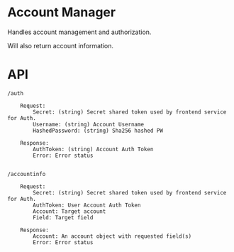 Account Manager
====

Handles account management and authorization.

Will also return account information. 

API
====

    /auth
    
        Request: 
            Secret: (string) Secret shared token used by frontend service for Auth.
            Username: (string) Account Username
            HashedPassword: (string) Sha256 hashed PW 
            
        Response:
            AuthToken: (string) Account Auth Token
            Error: Error status
    
    
    /accountinfo
    
        Request:
            Secret: (string) Secret shared token used by frontend service for Auth.
            AuthToken: User Account Auth Token
            Account: Target account 
            Field: Target field
            
        Response: 
            Account: An account object with requested field(s)
            Error: Error status 